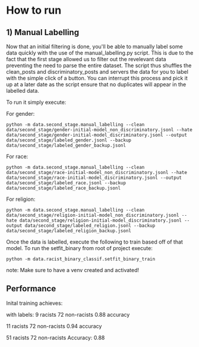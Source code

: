 # How to run

## 1) Manual Labelling

Now that an initial filtering is done, you'll be able to manually label some data quickly 
with the use of the manual_labelling.py script. This is due to the fact that the first stage allowed us 
to filter out the revelevant data preventing the need to parse the entire dataset.
The script thus shuffles the clean_posts and discriminatory_posts and servers the data for you to label with the simple click of a button.
You can interrupt this process and pick it up at a later date as the script ensure that no duplicates will appear in the labelled data.

To run it simply execute:

For gender:
```
python -m data.second_stage.manual_labelling --clean data/second_stage/gender-initial-model_non_discriminatory.jsonl --hate data/second_stage/gender-initial-model_discriminatory.jsonl --output data/second_stage/labeled_gender.jsonl --backup data/second_stage/labeled_gender_backup.jsonl
```

For race:
```
python -m data.second_stage.manual_labelling --clean data/second_stage/race-initial-model_non_discriminatory.jsonl --hate data/second_stage/race-initial-model_discriminatory.jsonl --output data/second_stage/labeled_race.jsonl --backup data/second_stage/labeled_race_backup.jsonl
```

For religion:
```
python -m data.second_stage.manual_labelling --clean data/second_stage/religion-initial-model_non_discriminatory.jsonl --hate data/second_stage/religion-initial-model_discriminatory.jsonl --output data/second_stage/labeled_religion.jsonl --backup data/second_stage/labeled_religion_backup.jsonl
```

Once the data is labelled, execute the following to train based off of that model.
To run the setfit_binary from root of project execute:

```
python -m data.racist_binary_classif.setfit_binary_train
```

note:
Make sure to have a venv created and activated!

## Performance

Inital training achieves:

with labels:
9 racists
72 non-racists
0.88 accuracy

11 racists
72 non-racists
0.94 accuracy

51 racists
72 non-racists
Accuracy: 0.88